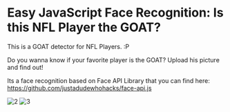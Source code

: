 # Easy JavaScript Face Recognition: Is this NFL Player the GOAT?

This is a GOAT detector for NFL Players. :P 

Do you wanna know if your favorite player is the GOAT? Upload his picture and find out!


Its a face recognition based on Face API Library that you can find here: https://github.com/justadudewhohacks/face-api.js

![2](https://user-images.githubusercontent.com/99638905/155437164-2f626811-6bb1-44eb-836b-bd06aa0e1b75.png)
![3](https://user-images.githubusercontent.com/99638905/155437202-4dc80010-d85e-40c6-b2ba-19442b89a901.png)



